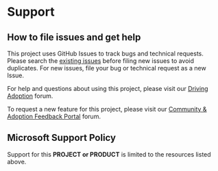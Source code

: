 # Support

## How to file issues and get help  

This project uses GitHub Issues to track bugs and technical requests. Please search the <a href="https://github.com/OfficeDev/microsoft-teams-emergency-operations-center/issues" title="exitsting issues">existing issues</a> before filing new issues to avoid duplicates.  For new issues, file your bug or 
technical request as a new Issue.

For help and questions about using this project, please visit our <a href="https://aka.ms/drivingadoption" title="Driving Adoption">Driving Adoption</a> forum.

To request a new feature for this project, please visit our <a href="https://aka.ms/AdoptionFeedback" title="Community & Adoption Feedback Portal">Community & Adoption Feedback Portal</a> forum.

## Microsoft Support Policy  

Support for this **PROJECT or PRODUCT** is limited to the resources listed above.
